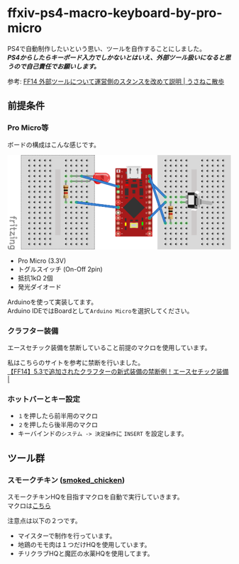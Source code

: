 # ffxiv-ps4-macro-keyboard-by-pro-micro

PS4で自動制作したいという思い、ツールを自作することにしました。  
***PS4からしたらキーボード入力でしかないとはいえ、外部ツール扱いになると思うので自己責任でお願いします。***  

参考: [FF14 外部ツールについて運営側のスタンスを改めて説明 | うさねこ散歩](http://next-innovation-fuk.com/2020/02/09/ff14-%e5%a4%96%e9%83%a8%e3%83%84%e3%83%bc%e3%83%ab%e3%81%ab%e3%81%a4%e3%81%84%e3%81%a6%e9%81%8b%e5%96%b6%e5%81%b4%e3%81%ae%e3%82%b9%e3%82%bf%e3%83%b3%e3%82%b9%e3%82%92%e6%94%b9%e3%82%81%e3%81%a6/)

## 前提条件
### Pro Micro等
ボードの構成はこんな感じです。

![board](board.png)

- Pro Micro (3.3V)
- トグルスイッチ (On-Off 2pin)
- 抵抗1kΩ 2個
- 発光ダイオード

Arduinoを使って実装してます。  
Arduino IDEではBoardとして`Arduino Micro`を選択してください。

### クラフター装備
エースセチック装備を禁断していること前提のマクロを使用しています。

私はこちらのサイトを参考に禁断を行いました。  
[【FF14】5.3で追加されたクラフターの新式装備の禁断例！エースセチック装備 |](https://portfolio-navigation.com/%E3%80%90ff14%E3%80%915-3%E3%81%A7%E8%BF%BD%E5%8A%A0%E3%81%95%E3%82%8C%E3%81%9F%E3%82%AF%E3%83%A9%E3%83%95%E3%82%BF%E3%83%BC%E3%81%AE%E6%96%B0%E5%BC%8F%E8%A3%85%E5%82%99%E3%81%AE%E7%A6%81%E6%96%AD)

### ホットバーとキー設定
- `１`を押したら前半用のマクロ
- `２`を押したら後半用のマクロ
- キーバインドの`システム -> 決定操作`に `INSERT` を設定します。

## ツール群
### スモークチキン ([smoked_chicken](smoked_chicken/smoked_chicken.ino))
スモークチキンHQを目指すマクロを自動で実行していきます。  
マクロは[こちら](https://ffxivteamcraft.com/simulator/31901/34569/aXJw2T3AydwYvlm5r6Uw?stats=2822/2783/569/80/1&food=30482,1&med=27959,1)

注意点は以下の２つです。
- マイスターで制作を行っています。
- 地鶏のモモ肉は１つだけHQを使用しています。
- チリクラブHQと魔匠の水薬HQを使用してます。
